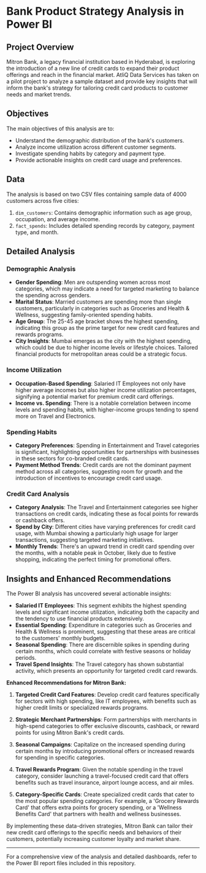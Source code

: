 # Bank Product Strategy Analysis in Power BI

## Project Overview

Mitron Bank, a legacy financial institution based in Hyderabad, is exploring the introduction of a new line of credit cards to expand their product offerings and reach in the financial market. AtliQ Data Services has taken on a pilot project to analyze a sample dataset and provide key insights that will inform the bank's strategy for tailoring credit card products to customer needs and market trends.

## Objectives

The main objectives of this analysis are to:

- Understand the demographic distribution of the bank's customers.
- Analyze income utilization across different customer segments.
- Investigate spending habits by category and payment type.
- Provide actionable insights on credit card usage and preferences.

## Data

The analysis is based on two CSV files containing sample data of 4000 customers across five cities:

1. `dim_customers`: Contains demographic information such as age group, occupation, and average income.
2. `fact_spends`: Includes detailed spending records by category, payment type, and month.

## Detailed Analysis

### Demographic Analysis

- **Gender Spending**: Men are outspending women across most categories, which may indicate a need for targeted marketing to balance the spending across genders.
- **Marital Status**: Married customers are spending more than single customers, particularly in categories such as Groceries and Health & Wellness, suggesting family-oriented spending habits.
- **Age Group**: The 25-45 age bracket shows the highest spending, indicating this group as the prime target for new credit card features and rewards programs.
- **City Insights**: Mumbai emerges as the city with the highest spending, which could be due to higher income levels or lifestyle choices. Tailored financial products for metropolitan areas could be a strategic focus.

### Income Utilization

- **Occupation-Based Spending**: Salaried IT Employees not only have higher average incomes but also higher income utilization percentages, signifying a potential market for premium credit card offerings.
- **Income vs. Spending**: There is a notable correlation between income levels and spending habits, with higher-income groups tending to spend more on Travel and Electronics.

### Spending Habits

- **Category Preferences**: Spending in Entertainment and Travel categories is significant, highlighting opportunities for partnerships with businesses in these sectors for co-branded credit cards.
- **Payment Method Trends**: Credit cards are not the dominant payment method across all categories, suggesting room for growth and the introduction of incentives to encourage credit card usage.

### Credit Card Analysis

- **Category Analysis**: The Travel and Entertainment categories see higher transactions on credit cards, indicating these as focal points for rewards or cashback offers.
- **Spend by City**: Different cities have varying preferences for credit card usage, with Mumbai showing a particularly high usage for larger transactions, suggesting targeted marketing initiatives.
- **Monthly Trends**: There's an upward trend in credit card spending over the months, with a notable peak in October, likely due to festive shopping, indicating the perfect timing for promotional offers.

## Insights and Enhanced Recommendations

The Power BI analysis has uncovered several actionable insights:

- **Salaried IT Employees**: This segment exhibits the highest spending levels and significant income utilization, indicating both the capacity and the tendency to use financial products extensively.
- **Essential Spending**: Expenditure in categories such as Groceries and Health & Wellness is prominent, suggesting that these areas are critical to the customers' monthly budgets.
- **Seasonal Spending**: There are discernible spikes in spending during certain months, which could correlate with festive seasons or holiday periods.
- **Travel Spend Insights**: The Travel category has shown substantial activity, which presents an opportunity for targeted credit card rewards.

**Enhanced Recommendations for Mitron Bank:**

1. **Targeted Credit Card Features**: Develop credit card features specifically for sectors with high spending, like IT employees, with benefits such as higher credit limits or specialized rewards programs.

2. **Strategic Merchant Partnerships**: Form partnerships with merchants in high-spend categories to offer exclusive discounts, cashback, or reward points for using Mitron Bank's credit cards.

3. **Seasonal Campaigns**: Capitalize on the increased spending during certain months by introducing promotional offers or increased rewards for spending in specific categories.

4. **Travel Rewards Program**: Given the notable spending in the travel category, consider launching a travel-focused credit card that offers benefits such as travel insurance, airport lounge access, and air miles.

5. **Category-Specific Cards**: Create specialized credit cards that cater to the most popular spending categories. For example, a 'Grocery Rewards Card' that offers extra points for grocery spending, or a 'Wellness Benefits Card' that partners with health and wellness businesses.

By implementing these data-driven strategies, Mitron Bank can tailor their new credit card offerings to the specific needs and behaviors of their customers, potentially increasing customer loyalty and market share.

---
For a comprehensive view of the analysis and detailed dashboards, refer to the Power BI report files included in this repository.
